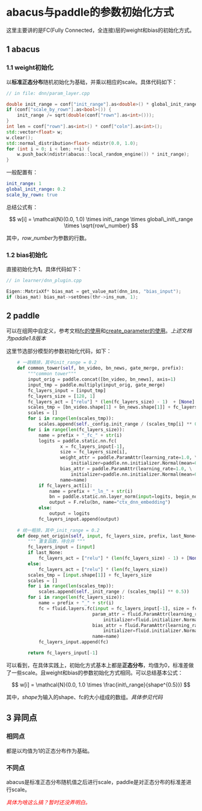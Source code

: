 # abacus与paddle的参数初始化方式

这里主要讲的是FC(Fully Connected，全连接)层的weight和bias的初始化方式。

## 1 abacus

### 1.1 weight初始化

以**标准正态分布**随机初始化为基础，并乘以相应的scale。具体代码如下：

``` cpp
// in file: dnn/param_layer.cpp

double init_range = conf["init_range"].as<double>() * global_init_range;
if (conf["scale_by_rown"].as<bool>()) {
    init_range /= sqrt(double(conf["rown"].as<int>()));
}
int len = conf["rown"].as<int>() * conf["coln"].as<int>();
std::vector<float> w;
w.clear();
std::normal_distribution<float> ndistr(0.0, 1.0);
for (int i = 0; i < len; ++i) {
    w.push_back(ndistr(abacus::local_random_engine()) * init_range);
}

```

一般配置有：

``` yaml
init_range: 1
global_init_range: 0.2
scale_by_rown: true
```

总结公式有：

$$
w[i] = \mathcal{N}(0.0, 1.0) \times init\_range \times global\_init\_range \times \sqrt{row\_number}
$$

其中，$row\_number$为参数的行数。

### 1.2 bias初始化

直接初始化为**1**。具体代码如下：

``` cpp
// in learner/dnn_plugin.cpp

Eigen::MatrixXf* bias_mat = get_value_mat(dnn_ins, "bias_input");
if (bias_mat) bias_mat->setOnes(thr->ins_num, 1);
```

## 2 paddle

可以在组网中自定义，参考文档[fc的使用](https://www.paddlepaddle.org.cn/documentation/docs/zh/1.8/api_cn/layers_cn/fc_cn.html#fc)和[create_parameter的使用](https://www.paddlepaddle.org.cn/documentation/docs/zh/1.8/api_cn/layers_cn/create_parameter_cn.html#create-parameter)。*上述文档为paddle1.8版本*

这里节选部分模型的参数初始化代码，如下：

``` python
    # 一跳精排，其中init_range = 0.2
    def common_tower(self, bn_video, bn_news, gate_merge, prefix):
        """common tower"""
        input_orig = paddle.concat([bn_video, bn_news], axis=1)
        input_tmp = paddle.multiply(input_orig, gate_merge) 
        fc_layers_input = [input_tmp]
        fc_layers_size = [128, 1]
        fc_layers_act = ["relu"] * (len(fc_layers_size) - 1)  + [None]
        scales_tmp = [bn_video.shape[1] + bn_news.shape[1]] + fc_layers_size
        scales = []
        for i in range(len(scales_tmp)):
            scales.append(self._config.init_range / (scales_tmp[i] ** 0.5))
        for i in range(len(fc_layers_size)):
            name = prefix + "_fc_" + str(i)
            logits = paddle.static.nn.fc(
                    x = fc_layers_input[-1],
                    size = fc_layers_size[i],
                    weight_attr = paddle.ParamAttr(learning_rate=1.0, \
                        initializer=paddle.nn.initializer.Normal(mean=0.0, std=1.0 * scales[i])),
                    bias_attr = paddle.ParamAttr(learning_rate=1.0, \
                        initializer=paddle.nn.initializer.Normal(mean=0.0, std=1.0 * scales[i])),
                    name=name)
            if fc_layers_act[i]:
                name = prefix + "_ln_" + str(i)
                bn = paddle.static.nn.layer_norm(input=logits, begin_norm_axis=1, name=name)
                output = F.relu(bn, name="ctx_dnn_embedding")
            else:
                output = logits
            fc_layers_input.append(output)
    
    # 统一粗排，其中_init_range = 0.2
    def deep_net_origin(self, input, fc_layers_size, prefix, last_None=False, lr_x=1.0):
        """ 重复函数，待合并 """
        fc_layers_input = [input]
        if last_None:
            fc_layers_act = ["relu"] * (len(fc_layers_size) - 1) + [None]
        else:
            fc_layers_act = ["relu"] * (len(fc_layers_size))
        scales_tmp = [input.shape[1]] + fc_layers_size
        scales = []
        for i in range(len(scales_tmp)):
            scales.append(self._init_range / (scales_tmp[i] ** 0.5))
        for i in range(len(fc_layers_size)):
            name = prefix + "_" + str(i)
            fc = fluid.layers.fc(input = fc_layers_input[-1], size = fc_layers_size[i], act = fc_layers_act[i],
                                param_attr = fluid.ParamAttr(learning_rate=lr_x, \
                                    initializer=fluid.initializer.NormalInitializer(loc=0.0, scale=1.0 * scales[i])),
                                bias_attr = fluid.ParamAttr(learning_rate=lr_x, \
                                    initializer=fluid.initializer.NormalInitializer(loc=0.0, scale=1.0 * scales[i])),
                                name=name)
            fc_layers_input.append(fc)

        return fc_layers_input[-1]
```

可以看到，在具体实践上，初始化方式基本上都是**正态分布**，均值为0，标准差做了一些scale。且weight和bias的参数初始化方式相同。可以总结基本公式：

$$
w[i] = \mathcal{N}(0.0, 1.0 \times \frac{init\_range}{shape^{0.5}})
$$

其中，$shape$为输入的shape、fc的大小组成的数组。*具体参见代码*

## 3 异同点

### 相同点

都是以均值为1的正态分布作为基础。

### 不同点

abacus是标准正态分布随机值之后进行scale，paddle是对正态分布的标准差进行scale。

*<font color=red>具体为啥这么搞？暂时还没弄明白。</font>*